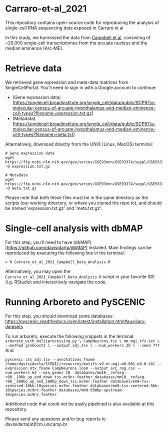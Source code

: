 # Carraro-et-al_2021
This repository contains open-source code for reproducing the analysis of single-cell RNA sequencing data exposed in Carraro et al

In this study, we harnessed the data from [Campbell et al](https://doi.org/10.1038/nn.4495), consisting of ~20,000 single-cell transcriptomes from the arcuate nucleus and the median eminence (Arc-ME).

# Retrieve data
  We retrieved gene expression and meta-data matrices from SingleCellPortal. You'll need to sign in with a Google account to continue:
  - (Gene expression data)[https://singlecell.broadinstitute.org/single_cell/data/public/SCP97/a-molecular-census-of-arcuate-hypothalamus-and-median-eminence-cell-types?filename=expression.txt.gz]
  - (Metadata)[https://singlecell.broadinstitute.org/single_cell/data/public/SCP97/a-molecular-census-of-arcuate-hypothalamus-and-median-eminence-cell-types?filename=meta.txt]

  Alternatively, download directly from the UNIX (Linux, MacOS) terminal:
  ```
  # Gene expression data
  wget https://ftp.ncbi.nlm.nih.gov/geo/series/GSE93nnn/GSE93374/suppl/GSE93374_Merged_all_020816_DGE.txt.gz -O expression.txt.gz
  
  # Metadata
  wget https://ftp.ncbi.nlm.nih.gov/geo/series/GSE93nnn/GSE93374/suppl/GSE93374_cell_metadata.txt.gz -O meta.txt.gz
  ```
  
  Please note that both these files must be in the same directory as the scripts (our working directory, or where you cloned the repo to), and should be named 'expression.txt.gz' and 'meta.txt.gz'.

# Single-cell analysis with dbMAP

  For this step, you'll need to have (dbMAP)[https://github.com/davisidarta/dbMAP] installed.
  Main findings can be reproduced by executing the following line in the terminal:
  
  ```
  > R Carraro_et_al_2021_Campbell_Data_Analysis.R
  ```
  Alternatively, you may open the `Carraro_et_al_2021_Campbell_Data_Analysis.R` script in your favorite IDE (i.g. RStudio) and interactively navigate the code.
  
  
# Running Arboreto and PySCENIC

  For this step, you should download some databases: https://pyscenic.readthedocs.io/en/latest/installation.html#auxiliary-datasets
  
  To run arboreto, execute the following snippets in the terminal: 
    ```
arboreto_with_multiprocessing.py \
    CampNeurons.tsv \
    mm_mgi_tfs.txt \
    --method grnboost2 \
    --output adj.tsv \
    --num_workers 20 \
    --seed 777
    ```
 And
 
 ```
pyscenic ctx adj.tsv --annotations_fname /home/davisidarta/SCENIC/resources/motifs-v9-nr.mgi-m0.001-o0.0.tbl --expression_mtx_fname CampNeurons.loom --output arc_reg.csv --num_workers 64 --min_genes 10  databases/mm10__refseq-r80__10kb_up_and_down_tss.mc9nr.feather databases/mm10__refseq-r80__500bp_up_and_100bp_down_tss.mc9nr.feather databases/mm9-tss-centered-10kb-10species.mc9nr.feather databases/mm9-tss-centered-5kb-10species.mc9nr.feather databases/mm9-500bp-upstream-10species.mc9nr.feather
```

Additional code that could not be easily pipelined is also available at this repository.


Please send any questions and/or bug reports to davisidarta[at]fcm.unicamp.br

